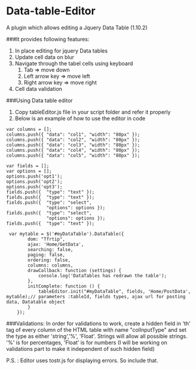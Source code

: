Data-table-Editor
=================

A plugin which allows editing a Jquery Data Table (1.10.2)

###It provides following features:
1. In place editing for jquery Data tables
2. Update cell data on blur
3. Navigate through the tabel cells using keyboard
   1. Tab => move down
   2. Left arrow key => move left
   3. Right arrow key => move right
4. Cell data validation

###Using Data table editor

1. Copy tableEditor.js file in your script folder and refer it properly
2. Below is an example of how to use the editor in code

```
var columns = [];
columns.push({ "data": "col1", "width": "80px" });
columns.push({ "data": "col2", "width": "80px" });
columns.push({ "data": "col3", "width": "80px" });
columns.push({ "data": "col4", "width": "80px" });
columns.push({ "data": "col5", "width": "80px" });

var fields = [];
var options = [];
options.push('opt1');
options.push('opt2');
options.push('opt3');
fields.push({  "type": "text" });
fields.push({  "type": "text" });
fields.push({  "type": "select",
               "options": options });
fields.push({  "type": "select",
               "options": options });
fields.push({  "type": "text" });

 var mytable = $('#myDataTable').DataTable({
        dom: "Tfrtip",
        ajax: 'Home/GetData',
        searching: false,
        paging: false,
        ordering: false,
        columns: columns,
        drawCallback: function (settings) {
            console.log('DataTables has redrawn the table');
        },
        initComplete: function () {
            tableEditor.init("#myDataTable", fields, 'Home/PostData', mytable);// parameters :tableId, fields types, ajax url for posting data, Datatable object
        }
    });

```

###Validations:
In order for validations to work, create a hidden field in 'th' tag of every column of the HTML table with name "colInputType" and set the type as either 'string','%', 'Float'. Strings will allow all possible strings. '%' is for percentages, 'Float' is for numbers
(I will be working on validations part to make it independent of such hidden field)


P.S. : Editor uses tostr.js for displaying errors. So include that.
